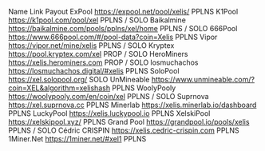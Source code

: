 Name	Link	Payout
ExPool	https://expool.net/pool/xelis/	PPLNS
K1Pool	https://k1pool.com/pool/xel	PPLNS / SOLO
Baikalmine	https://baikalmine.com/pools/pplns/xel/home	PPLNS / SOLO
666Pool	https://www.666pool.com/#/pool-data?coin=Xelis	PPLNS
Vipor	https://vipor.net/mine/xelis	PPLNS / SOLO
Kryptex	https://pool.kryptex.com/xel	PROP / SOLO
HeroMiners	https://xelis.herominers.com	PROP / SOLO
losmuchachos	https://losmuchachos.digital/#xelis	PPLNS
SoloPool	https://xel.solopool.org/	SOLO
UnMineable	https://www.unmineable.com/?coin=XEL&algorithm=xelishash	PPLNS
WoolyPooly	https://woolypooly.com/en/coin/xel	PPLNS / SOLO
Suprnova	https://xel.suprnova.cc	PPLNS
Minerlab	https://xelis.minerlab.io/dashboard	PPLNS
LuckyPool	https://xelis.luckypool.io	PPLNS
XelskiPool	https://xelskipool.xyz/	PPLNS
Grand Pool	https://grandpool.io/pools/xelis	PPLNS / SOLO
Cédric CRISPIN	https://xelis.cedric-crispin.com	PPLNS
1Miner.Net	https://1miner.net/#xel1	PPLNS